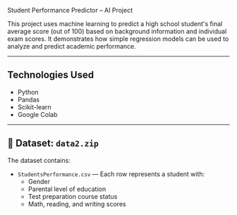 Student Performance Predictor – AI Project

This project uses machine learning to predict a high school student's final average score (out of 100) based on background information and individual exam scores. It demonstrates how simple regression models can be used to analyze and predict academic performance.

---

## Technologies Used
- Python  
- Pandas  
- Scikit-learn  
- Google Colab  

---

## 📁 Dataset: `data2.zip`
The dataset contains:
- `StudentsPerformance.csv` — Each row represents a student with:
  - Gender  
  - Parental level of education  
  - Test preparation course status  
  - Math, reading, and writing scores

